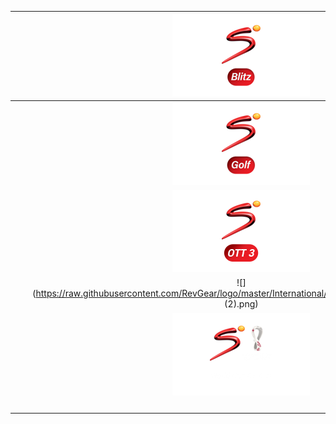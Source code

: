 | ![](https://raw.githubusercontent.com/RevGear/logo/master/International/SuperSport/SuperSport.png) | ![](https://raw.githubusercontent.com/RevGear/logo/master/International/SuperSport/SuperSportAction.png) | ![](https://raw.githubusercontent.com/RevGear/logo/master/International/SuperSport/SuperSportBlitz.png) | ![](https://raw.githubusercontent.com/RevGear/logo/master/International/SuperSport/SuperSportCricket.png) | ![](https://raw.githubusercontent.com/RevGear/logo/master/International/SuperSport/SuperSportESPN.png) | 
|:---:|:---:|:---:|:---:|:---:| 
| ![](https://raw.githubusercontent.com/RevGear/logo/master/International/SuperSport/SuperSportESPN2.png) | ![](https://raw.githubusercontent.com/RevGear/logo/master/International/SuperSport/SuperSportGinx.png) | ![](https://raw.githubusercontent.com/RevGear/logo/master/International/SuperSport/SuperSportGolf.png) | ![](https://raw.githubusercontent.com/RevGear/logo/master/International/SuperSport/SuperSportGrandstand.png) | ![](https://raw.githubusercontent.com/RevGear/logo/master/International/SuperSport/SuperSportMotorsport.png) | 
| ![](https://raw.githubusercontent.com/RevGear/logo/master/International/SuperSport/SuperSportOTT1.png) | ![](https://raw.githubusercontent.com/RevGear/logo/master/International/SuperSport/SuperSportOTT2.png) | ![](https://raw.githubusercontent.com/RevGear/logo/master/International/SuperSport/SuperSportOTT3.png) | ![](https://raw.githubusercontent.com/RevGear/logo/master/International/SuperSport/SuperSportOTT5.png) | ![](https://raw.githubusercontent.com/RevGear/logo/master/International/SuperSport/SuperSportOTT6.png) | 
| ![](https://raw.githubusercontent.com/RevGear/logo/master/International/SuperSport/SuperSportOTT7.png) | ![](https://raw.githubusercontent.com/RevGear/logo/master/International/SuperSport/SuperSportOTT8.png) | ![](https://raw.githubusercontent.com/RevGear/logo/master/International/SuperSport/SuperSportRugby (2).png) | ![](https://raw.githubusercontent.com/RevGear/logo/master/International/SuperSport/SuperSportTennis (2).png) | ![](https://raw.githubusercontent.com/RevGear/logo/master/International/SuperSport/SuperSportVariety2.png) | 
| ![](https://raw.githubusercontent.com/RevGear/logo/master/International/SuperSport/SuperSportVariety3.png) | ![](https://raw.githubusercontent.com/RevGear/logo/master/International/SuperSport/SuperSportVariety4.png) | ![](https://raw.githubusercontent.com/RevGear/logo/master/International/SuperSport/SuperSportWorldCupCentral.png) | ![](https://raw.githubusercontent.com/RevGear/logo/master/International/SuperSport/SuperSportWorldCupExtra.png) | ![](https://raw.githubusercontent.com/RevGear/logo/master/International/SuperSport/SuperSportWorldCupFanZone.png) | 
| ![](https://raw.githubusercontent.com/RevGear/logo/master/International/SuperSport/SuperSportWorldCupSelect1.png) | ![](https://raw.githubusercontent.com/RevGear/logo/master/International/SuperSport/SuperSportWorldCupSelect2.png)  | 
